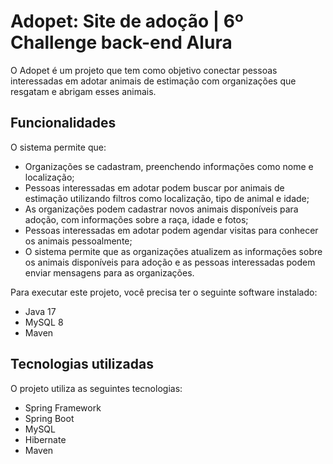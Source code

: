 # Adopet: Site de adoção | 6º Challenge back-end Alura

O Adopet é um projeto que tem como objetivo conectar pessoas interessadas em adotar animais de estimação com organizações que resgatam e abrigam esses animais.

## Funcionalidades

O sistema permite que:

- Organizações se cadastram, preenchendo informações como nome e localização;
- Pessoas interessadas em adotar podem buscar por animais de estimação utilizando filtros como localização, tipo de animal e idade;
- As organizações podem cadastrar novos animais disponíveis para adoção, com informações sobre a raça, idade e fotos;
- Pessoas interessadas em adotar podem agendar visitas para conhecer os animais pessoalmente;
- O sistema permite que as organizações atualizem as informações sobre os animais disponíveis para adoção e as pessoas interessadas podem enviar mensagens para as organizações.

Para executar este projeto, você precisa ter o seguinte software instalado:

- Java 17
- MySQL 8
- Maven

## Tecnologias utilizadas

O projeto utiliza as seguintes tecnologias:

- Spring Framework
- Spring Boot 
- MySQL
- Hibernate 
- Maven 

